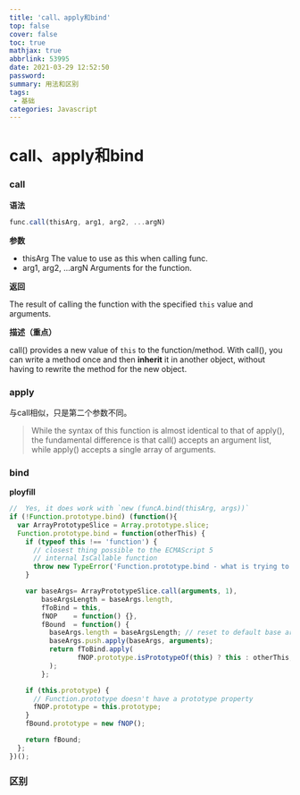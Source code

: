 ```yaml
---
title: 'call、apply和bind'
top: false
cover: false
toc: true
mathjax: true
abbrlink: 53995
date: 2021-03-29 12:52:50
password:
summary: 用法和区别
tags:
 - 基础
categories: Javascript
---
```


# call、apply和bind

### call
**语法**
```javascript
func.call(thisArg, arg1, arg2, ...argN)
```
**参数**
- thisArg
  The value to use as this when calling func.
- arg1, arg2, ...argN
  Arguments for the function.

**返回**

The result of calling the function with the specified `this` value and arguments.

**描述（重点）**

call() provides a new value of `this` to the function/method. With call(), you can write a method once and then **inherit** it in another object, without having to rewrite the method for the new object.

### apply

与call相似，只是第二个参数不同。

> While the syntax of this function is almost identical to that of apply(), the fundamental difference is that call() accepts an argument list, while apply() accepts a single array of arguments.

### bind

**ployfill**

```javascript
//  Yes, it does work with `new (funcA.bind(thisArg, args))`
if (!Function.prototype.bind) (function(){
  var ArrayPrototypeSlice = Array.prototype.slice;
  Function.prototype.bind = function(otherThis) {
    if (typeof this !== 'function') {
      // closest thing possible to the ECMAScript 5
      // internal IsCallable function
      throw new TypeError('Function.prototype.bind - what is trying to be bound is not callable');
    }

    var baseArgs= ArrayPrototypeSlice.call(arguments, 1),
        baseArgsLength = baseArgs.length,
        fToBind = this,
        fNOP    = function() {},
        fBound  = function() {
          baseArgs.length = baseArgsLength; // reset to default base arguments
          baseArgs.push.apply(baseArgs, arguments);
          return fToBind.apply(
                 fNOP.prototype.isPrototypeOf(this) ? this : otherThis, baseArgs
          );
        };

    if (this.prototype) {
      // Function.prototype doesn't have a prototype property
      fNOP.prototype = this.prototype;
    }
    fBound.prototype = new fNOP();

    return fBound;
  };
})();
```

### 区别